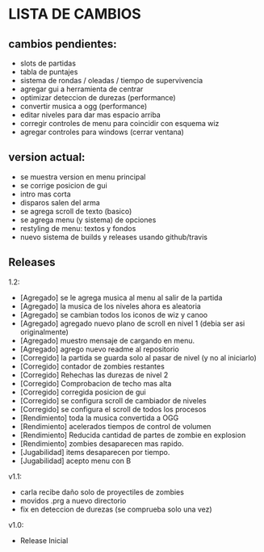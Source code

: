 # LISTA DE CAMBIOS

## cambios pendientes:
- slots de partidas
- tabla de puntajes
- sistema de rondas / oleadas / tiempo de supervivencia
- agregar gui a herramienta de centrar
- optimizar deteccion de durezas (performance)
- convertir musica a ogg (performance)
- editar niveles para dar mas espacio arriba
- corregir controles de menu para coincidir con esquema wiz
- agregar controles para windows (cerrar ventana)

## version actual:
- se muestra version en menu principal
- se corrige posicion de gui
- intro mas corta
- disparos salen del arma
- se agrega scroll de texto (basico)
- se agrega menu (y sistema) de opciones
- restyling de menu: textos y fondos
- nuevo sistema de builds y releases usando github/travis

## Releases

1.2:

- [Agregado]	se le agrega musica al menu al salir de la partida
- [Agregado]	la musica de los niveles ahora es aleatoria
- [Agregado]	se cambian todos los iconos de wiz y canoo
- [Agregado]	agregado nuevo plano de scroll en nivel 1 (debia ser asi originalmente)
- [Agregado]	muestro mensaje de cargando en menu.
- [Agregado]	agrego nuevo readme al repositorio
- [Corregido]	la partida se guarda solo al pasar de nivel (y no al iniciarlo)
- [Corregido] 	contador de zombies restantes
- [Corregido] 	Rehechas las durezas de nivel 2
- [Corregido] 	Comprobacion de techo mas alta
- [Corregido] 	corregida posicion de gui
- [Corregido] 	se configura scroll de cambiador de niveles
- [Corregido] 	se configura el scroll de todos los procesos
- [Rendimiento] toda la musica convertida a OGG
- [Rendimiento] acelerados tiempos de control de volumen
- [Rendimiento] Reducida cantidad de partes de zombie en explosion
- [Rendimiento] zombies desaparecen mas rapido.
- [Jugabilidad] items desaparecen por tiempo.
- [Jugabilidad] acepto menu con B


v1.1:

- carla recibe daño solo de proyectiles de zombies
- movidos .prg a nuevo directorio
- fix en deteccion de durezas (se comprueba solo una vez)


v1.0:

- Release Inicial
